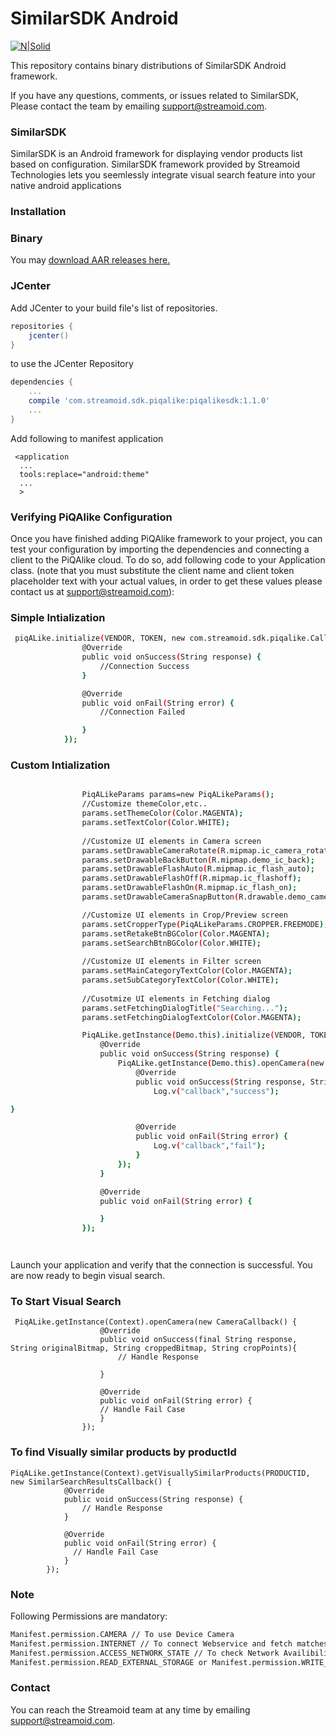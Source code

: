 # SimilarSDK Android

[![N|Solid](http://www.streamoid.com/images/logo.png)](http://www.streamoid.com/)

This repository contains binary distributions of SimilarSDK Android framework.

If you have any questions, comments, or issues related to SimilarSDK, Please contact the team by emailing support@streamoid.com.


### SimilarSDK

SimilarSDK is an Android framework for displaying vendor products list based on configuration. SimilarSDK framework provided by Streamoid Technologies lets you seemlessly integrate visual search feature into your native android applications



### Installation

### Binary

You may [download AAR releases here.](https://github.com/streamoid/SimilarSdkAndroid/releases)

### JCenter

Add JCenter to your build file's list of repositories.

```groovy
repositories {
    jcenter()
}
```

to use the JCenter Repository

```groovy
dependencies {
    ...
    compile 'com.streamoid.sdk.piqalike:piqalikesdk:1.1.0'
    ...
}
```

Add following to manifest application


```
 <application
  ...
  tools:replace="android:theme"
  ...
  >
```

### Verifying PiQAlike Configuration

Once you have finished adding PiQAlike framework to your project, you can test your configuration by importing the dependencies and connecting a client to the PiQAlike cloud. To do so, add following code to your Application class. (note that you must substitute the client name and client token placeholder text with your actual values, in order to get these values please contact us at support@streamoid.com):

### Simple Intialization
```sh
 piqALike.initialize(VENDOR, TOKEN, new com.streamoid.sdk.piqalike.Callback() {
                @Override
                public void onSuccess(String response) {
                    //Connection Success
                }

                @Override
                public void onFail(String error) {
                    //Connection Failed

                }
            });

```

### Custom Intialization

```sh

                PiqALikeParams params=new PiqALikeParams();
                //Customize themeColor,etc..
                params.setThemeColor(Color.MAGENTA);
                params.setTextColor(Color.WHITE);
                
                //Customize UI elements in Camera screen
                params.setDrawableCameraRotate(R.mipmap.ic_camera_rotate);
                params.setDrawableBackButton(R.mipmap.demo_ic_back);
                params.setDrawableFlashAuto(R.mipmap.ic_flash_auto);
                params.setDrawableFlashOff(R.mipmap.ic_flashoff);
                params.setDrawableFlashOn(R.mipmap.ic_flash_on);
                params.setDrawableCameraSnapButton(R.drawable.demo_camera_button);

                //Customize UI elements in Crop/Preview screen            
                params.setCropperType(PiqALikeParams.CROPPER.FREEMODE);
                params.setRetakeBtnBGColor(Color.MAGENTA);
                params.setSearchBtnBGColor(Color.WHITE);
                
                //Customize UI elements in Filter screen
                params.setMainCategoryTextColor(Color.MAGENTA);
                params.setSubCategoryTextColor(Color.WHITE);
                
                //Cusotmize UI elements in Fetching dialog
                params.setFetchingDialogTitle("Searching...");
                params.setFetchingDialogTextColor(Color.MAGENTA);

                PiqALike.getInstance(Demo.this).initialize(VENDOR, TOKEN,params, new Callback() {
                    @Override
                    public void onSuccess(String response) {
                        PiqALike.getInstance(Demo.this).openCamera(new CameraCallback() {
                            @Override
                            public void onSuccess(String response, String originalBitmap, String croppedBitmap, String cropPoints,FilterApplied filterApplied) {
                                Log.v("callback","success");

}

                            @Override
                            public void onFail(String error) {
                                Log.v("callback","fail");
                            }
                        });
                    }

                    @Override
                    public void onFail(String error) {

                    }
                });




```

Launch your application and verify that the connection is successful. You are now ready to begin visual search.


### To Start Visual Search

```
 PiqALike.getInstance(Context).openCamera(new CameraCallback() {
                    @Override
                    public void onSuccess(final String response, String originalBitmap, String croppedBitmap, String cropPoints){
                        // Handle Response

                    }

                    @Override
                    public void onFail(String error) {
                    // Handle Fail Case
                    }
                });

```


### To find Visually similar products by productId

```
PiqALike.getInstance(Context).getVisuallySimilarProducts(PRODUCTID, new SimilarSearchResultsCallback() {
            @Override
            public void onSuccess(String response) {
                // Handle Response
            }

            @Override
            public void onFail(String error) {
              // Handle Fail Case
            }
        });
```
### Note

Following Permissions are mandatory:

```sh
Manifest.permission.CAMERA // To use Device Camera
Manifest.permission.INTERNET // To connect Webservice and fetch matches
Manifest.permission.ACCESS_NETWORK_STATE // To check Network Availibility
Manifest.permission.READ_EXTERNAL_STORAGE or Manifest.permission.WRITE_EXTERNAL_STORAGE// To access Gallery to pick image for search matches
```
### Contact

You can reach the Streamoid team at any time by emailing support@streamoid.com.

